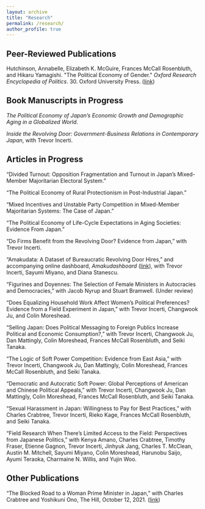 ```yaml
---
layout: archive
title: "Research"
permalink: /research/
author_profile: true
---
```


## Peer-Reviewed Publications

Hutchinson, Annabelle, Elizabeth K. McGuire, Frances McCall Rosenbluth, and Hikaru Yamagishi. "The Political Economy of Gender." _Oxford Research Encyclopedia of Politics_. 30. Oxford University Press. ([link](https://doi.org/10.1093/acrefore/9780190228637.013.616))


## Book Manuscripts in Progress

_The Political Economy of Japan’s Economic Growth and Demographic Aging in a Globalized World_.

_Inside the Revolving Door: Government-Business Relations in Contemporary Japan_, with Trevor Incerti.


## Articles in Progress

“Divided Turnout: Opposition Fragmentation and Turnout in Japan’s Mixed-Member Majoritarian Electoral System.”

“The Political Economy of Rural Protectionism in Post-Industrial Japan.”

“Mixed Incentives and Unstable Party Competition in Mixed-Member Majoritarian Systems: The Case of Japan.”

“The Political Economy of Life-Cycle Expectations in Aging Societies: Evidence From Japan.”

“Do Firms Benefit from the Revolving Door? Evidence from Japan,” with Trevor Incerti.

“Amakudata: A Dataset of Bureaucratic Revolving Door Hires,” and accompanying online dashboard, _Amakudashboard_ ([link](https://trevorincerti.shinyapps.io/amakudashboard/)), with Trevor Incerti, Sayumi Miyano, and Diana Stanescu.

“Figurines and Doyennes: The Selection of Female Ministers in Autocracies and Democracies,” with Jacob Nyrup and Stuart Bramwell. (Under review)

“Does Equalizing Household Work Affect Women’s Political Preferences? Evidence from a Field Experiment in Japan,” with Trevor Incerti, Changwook Ju, and Colin Moreshead.

“Selling Japan: Does Political Messaging to Foreign Publics Increase Political and Economic Consumption?,” with Trevor Incerti, Changwook Ju, Dan Mattingly, Colin Moreshead, Frances McCall Rosenbluth, and Seiki Tanaka.

“The Logic of Soft Power Competition: Evidence from East Asia,” with Trevor Incerti, Changwook Ju, Dan Mattingly, Colin Moreshead, Frances McCall Rosenbluth, and Seiki Tanaka.

“Democratic and Autocratic Soft Power: Global Perceptions of American and Chinese Political Appeals,” with Trevor Incerti, Changwook Ju, Dan Mattingly, Colin Moreshead, Frances McCall Rosenbluth, and Seiki Tanaka.

“Sexual Harassment in Japan: Willingness to Pay for Best Practices,” with Charles Crabtree, Trevor Incerti, Rieko Kage, Frances McCall Rosenbluth, and Seiki Tanaka.

“Field Research When There’s Limited Access to the Field: Perspectives from Japanese Politics,” with Kenya Amano, Charles Crabtree, Timothy Fraser, Etienne Gagnon, Trevor Incerti, Jinhyuk Jang, Charles T. McClean, Austin M. Mitchell, Sayumi Miyano, Colin Moreshead, Harunobu Saijo, Ayumi Teraoka, Charmaine N. Willis, and Yujin Woo.



## Other Publications

“The Blocked Road to a Woman Prime Minister in Japan,” with Charles Crabtree and Yoshikuni Ono, The Hill, October 12, 2021. ([link](https://thehill.com/opinion/international/575875-the-blocked-road-to-a-woman-prime-minister-in-japan))